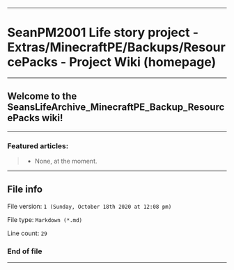 
***

# SeanPM2001 Life story project - Extras/MinecraftPE/Backups/ResourcePacks - Project Wiki (homepage)

***

## Welcome to the SeansLifeArchive_MinecraftPE_Backup_ResourcePacks wiki!

***

### Featured articles:

> * None, at the moment.

***

## File info

File version: `1 (Sunday, October 18th 2020 at 12:08 pm)`

File type: `Markdown (*.md)`

Line count: `29`

### End of file

***
